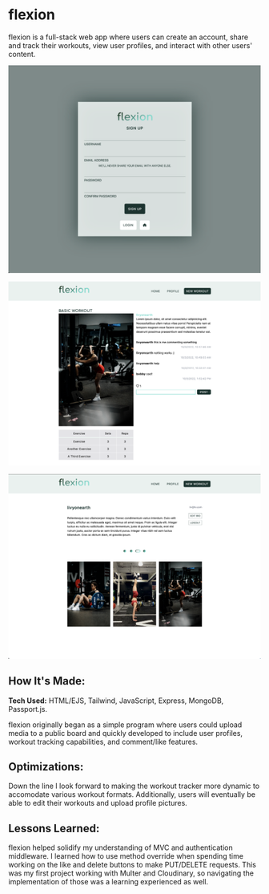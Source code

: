 # flexion
flexion is a full-stack web app where users can create an account, share and track their workouts, view user profiles, and interact with other users' content.

![screenshot of flexion signup page](https://github.com/lst4rk/flexxion/blob/6bf92bf95f29e31500fd1cd4b444ec9bc71c9838/Screen%20Shot%202022-10-11%20at%201.25.24%20PM.png)

![screenshot of flexion individual post page](https://github.com/lst4rk/flexxion/blob/6bf92bf95f29e31500fd1cd4b444ec9bc71c9838/Screen%20Shot%202022-10-11%20at%201.23.13%20PM.png)

![screenshot of flexion user profile page](https://github.com/lst4rk/flexxion/blob/6bf92bf95f29e31500fd1cd4b444ec9bc71c9838/Screen%20Shot%202022-10-11%20at%201.22.09%20PM.png)

## How It's Made:

**Tech Used:** HTML/EJS, Tailwind, JavaScript, Express, MongoDB, Passport.js.

flexion originally began as a simple program where users could upload media to a public board and quickly developed to include user profiles, workout tracking capabilities, and comment/like features.

## Optimizations:
Down the line I look forward to making the workout tracker more dynamic to accomodate various workout formats. Additionally, users will eventually be able to edit their workouts and upload profile pictures.

## Lessons Learned:
flexion helped solidify my understanding of MVC and authentication middleware. I learned how to use method override when spending time working on the like and delete buttons to make PUT/DELETE requests. This was my first project working with Multer and Cloudinary, so navigating the implementation of those was a learning experienced as well.
